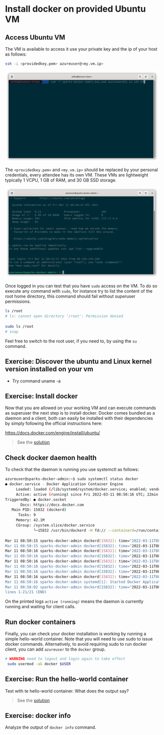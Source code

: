 # Install docker on provided Ubuntu VM

## Access Ubuntu VM

The VM is available to access it use your private key and the ip of your host as follows:

```bash
ssh -i <providedkey.pem> azureuser@<my.vm.ip>
```

![ssh to your VM, replace key and ip](./img/01-ssh_with_privatekey.png "Ssh command example")

The `<providedkey.pem>` and `<my.vm.ip>` should be replaced by your personal credentials, every attendee has its own VM.
These VMs are lightweight typically 1 VCPU, 1 GB of RAM, and 30 GB SSD storage.

![logged in](./img/02-loged_in.png "After successful login")

Once logged in you can test that you have `sudo` access on the VM. To do so execute any command with `sudo`, for
instance try to list the content of the root home directory, this command should fail without superuser permissions.

```bash
ls /root
# ls: cannot open directory '/root': Permission denied

sudo ls /root
# snap
```

Feel free to switch to the root user, if you need to, by using the `su` command.

## **Exercise**: Discover the ubuntu and Linux kernel version installed on your vm

- Try command uname -a

## **Exercise**: Install docker

Now that you are allowed on your working VM and can execute commands as superuser the next step is to install docker.
Docker comes bundled as a daemon and a client, both can easily be installed with their dependencies by simply following
the official instructions here:

https://docs.docker.com/engine/install/ubuntu/

> See the [solution](./answer/01-01-install_docker.md)

## Check docker daemon health

To check that the daemon is running you use systemctl as follows:

```bash
azureuser@sparks-docker-admin:~$ sudo systemctl status docker
● docker.service - Docker Application Container Engine
     Loaded: loaded (/lib/systemd/system/docker.service; enabled; vendor preset: enabled)
     Active: active (running) since Fri 2022-03-11 08:50:16 UTC; 22min ago
TriggeredBy: ● docker.socket
       Docs: https://docs.docker.com
   Main PID: 15832 (dockerd)
      Tasks: 9
     Memory: 42.1M
     CGroup: /system.slice/docker.service
             └─15832 /usr/bin/dockerd -H fd:// --containerd=/run/containerd/containerd.sock

Mar 11 08:50:15 sparks-docker-admin dockerd[15832]: time="2022-03-11T08:50:15.917234968Z" level=warning msg="Your kernel does >
Mar 11 08:50:15 sparks-docker-admin dockerd[15832]: time="2022-03-11T08:50:15.917717663Z" level=info msg="Loading containers: >
Mar 11 08:50:16 sparks-docker-admin dockerd[15832]: time="2022-03-11T08:50:16.167886502Z" level=info msg="Default bridge (dock>
Mar 11 08:50:16 sparks-docker-admin dockerd[15832]: time="2022-03-11T08:50:16.264564751Z" level=info msg="Loading containers: >
Mar 11 08:50:16 sparks-docker-admin dockerd[15832]: time="2022-03-11T08:50:16.534233699Z" level=warning msg="Not using native >
Mar 11 08:50:16 sparks-docker-admin dockerd[15832]: time="2022-03-11T08:50:16.534636295Z" level=info msg="Docker daemon" commi>
Mar 11 08:50:16 sparks-docker-admin dockerd[15832]: time="2022-03-11T08:50:16.535195090Z" level=info msg="Daemon has completed>
Mar 11 08:50:16 sparks-docker-admin dockerd[15832]: time="2022-03-11T08:50:16.685820108Z" level=info msg="API listen on /run/d>
Mar 11 08:50:16 sparks-docker-admin systemd[1]: Started Docker Application Container Engine.
Mar 11 08:58:02 sparks-docker-admin dockerd[15832]: time="2022-03-11T08:58:02.565716599Z" level=info msg="ignoring event" cont>
lines 1-21/21 (END)
```

On the printed logs `active (running)` means the daemon is currently running and waiting for client calls.

## Run docker containers

Finally, you can check your docker installation is working by running a simple hello-world container. Note that you will
need to use sudo to issue docker commands. Alternatively, to avoid requiring sudo to run docker client, you can
add `azureuser` to the `docker` group.

```sh
# WARNING need to logout and login again to take effect
 sudo usermod -aG docker $USER
```


## **Exercise**: Run the hello-world container

Test with te hello-world container. What does the output say?

> See the [solution](./answer/01-02-run_hello-world.md)

## **Exercise**: docker info

Analyze the output of `docker info` command.












